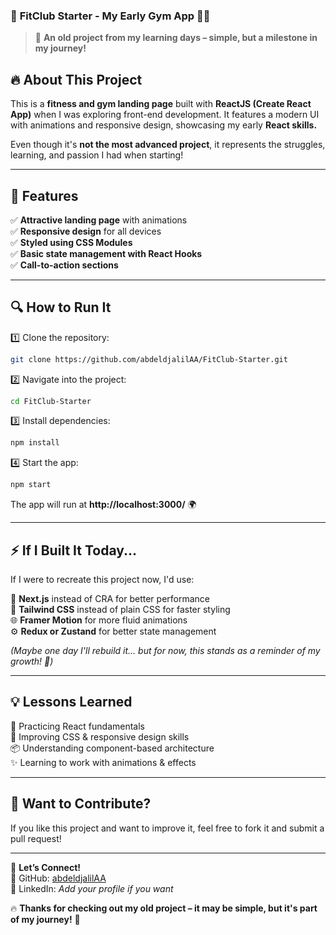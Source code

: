 

### 📌 **FitClub Starter - My Early Gym App** 🏋️‍♂️  
> 🚀 **An old project from my learning days – simple, but a milestone in my journey!**  





## 🔥 About This Project  

This is a **fitness and gym landing page** built with **ReactJS (Create React App)** when I was exploring front-end development. It features a modern UI with animations and responsive design, showcasing my early **React skills.**  

Even though it's **not the most advanced project**, it represents the struggles, learning, and passion I had when starting!  

---

## 🎯 **Features**  

✅ **Attractive landing page** with animations  
✅ **Responsive design** for all devices  
✅ **Styled using CSS Modules**  
✅ **Basic state management with React Hooks**  
✅ **Call-to-action sections**  

---

## 🔍 **How to Run It**  

1️⃣ Clone the repository:  
```bash
git clone https://github.com/abdeldjalilAA/FitClub-Starter.git
```

2️⃣ Navigate into the project:  
```bash
cd FitClub-Starter
```

3️⃣ Install dependencies:  
```bash
npm install
```

4️⃣ Start the app:  
```bash
npm start
```

The app will run at **http://localhost:3000/** 🌍  

---

## ⚡ **If I Built It Today...**  

If I were to recreate this project now, I'd use:  

🚀 **Next.js** instead of CRA for better performance  
🎨 **Tailwind CSS** instead of plain CSS for faster styling  
🌐 **Framer Motion** for more fluid animations  
⚙️ **Redux or Zustand** for better state management  

*(Maybe one day I'll rebuild it... but for now, this stands as a reminder of my growth! 🚀)*  

---

## 💡 **Lessons Learned**  

💪 Practicing React fundamentals  
🎨 Improving CSS & responsive design skills  
📦 Understanding component-based architecture  
✨ Learning to work with animations & effects  

---

## 👏 **Want to Contribute?**  

If you like this project and want to improve it, feel free to fork it and submit a pull request!  

---

💬 **Let’s Connect!**  
📌 GitHub: [abdeldjalilAA](https://github.com/abdeldjalilAA)  
📌 LinkedIn: *Add your profile if you want*  

🔥 **Thanks for checking out my old project – it may be simple, but it's part of my journey!** 🚀  

